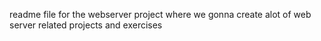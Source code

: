 readme file for the webserver project where we gonna create alot of web server related projects and exercises
